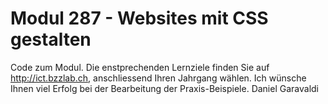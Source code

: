 # Modul 287 - Websites mit CSS gestalten

Code zum Modul. Die enstprechenden Lernziele finden Sie auf http://ict.bzzlab.ch, anschliessend Ihren Jahrgang wählen.
Ich wünsche Ihnen viel Erfolg bei der Bearbeitung der Praxis-Beispiele. 
Daniel Garavaldi

